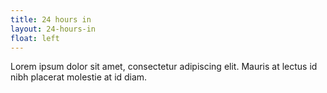```yaml
---
title: 24 hours in
layout: 24-hours-in
float: left
---
```


Lorem ipsum dolor sit amet, consectetur adipiscing elit. Mauris at lectus id nibh placerat molestie at id diam.